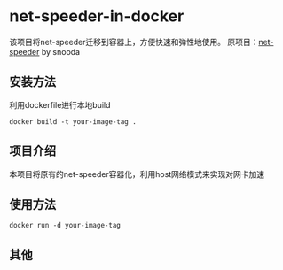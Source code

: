 # net-speeder-in-docker
该项目将net-speeder迁移到容器上，方便快速和弹性地使用。
原项目：[net-speeder](https://github.com/snooda/net-speeder)  by snooda

## 安装方法

利用dockerfile进行本地build
```
docker build -t your-image-tag .
```

## 项目介绍
本项目将原有的net-speeder容器化，利用host网络模式来实现对网卡加速
## 使用方法
```
docker run -d your-image-tag 
```
## 其他